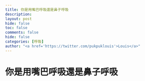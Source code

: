 ```yaml
---
title: 你是用嘴巴呼吸還是鼻子呼吸
description: 
layout: post
hide: false
toc: false
comments: false
hide: false
categories: [呼吸] 
author: "<a href='https://twitter.com/pukpuklouis'>Louis</a>"
---
```

# 你是用嘴巴呼吸還是鼻子呼吸

